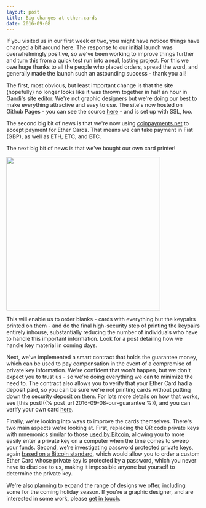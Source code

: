 ```yaml
---
layout: post
title: Big changes at ether.cards
date: 2016-09-08
---
```

If you visited us in our first week or two, you might have noticed things have changed a bit around here. The response to our initial launch was overwhelmingly positive, so we've been working to improve things further and turn this from a quick test run into a real, lasting project. For this we owe huge thanks to all the people who placed orders, spread the word, and generally made the launch such an astounding success - thank you all!

The first, most obvious, but least important change is that the site (hopefully) no longer looks like it was thrown together in half an hour in Gandi's site editor. We're not graphic designers but we're doing our best to make everything attractive and easy to use. The site's now hosted on Github Pages - you can see the source [here](https://github.com/ethercards/ethercards.github.io/) - and is set up with SSL, too.

The second big bit of news is that we're now using [coinpayments.net](https://coinpayments.net/) to accept payment for Ether Cards. That means we can take payment in Fiat (GBP), as well as ETH, ETC, and BTC.

The next big bit of news is that we've bought our own card printer!

<img src="https://pbs.twimg.com/media/CrwtznCWIAA3kYF.jpg:large" width="400">

This will enable us to order blanks - cards with everything but the keypairs printed on them - and do the final high-security step of printing the keypairs entirely inhouse, substantially reducing the number of individuals who have to handle this important information. Look for a post detailing how we handle key material in coming days.

Next, we've implemented a smart contract that holds the guarantee money, which can be used to pay compensation in the event of a compromise of private key information. We're confident that won't happen, but we don't expect you to trust us - so we're doing everything we can to minimize the need to. The contract also allows you to verify that your Ether Card had a deposit paid, so you can be sure we're not printing cards without putting down the security deposit on them. For lots more details on how that works, see [this post]({% post_url 2016-09-08-our-guarantee %}), and you can verify your own card [here](/#verify).

Finally, we're looking into ways to improve the cards themselves. There's two main aspects we're looking at. First, replacing the QR code private keys with mnemonics similar to those [used by Bitcoin](https://github.com/bitcoin/bips/blob/master/bip-0039.mediawiki), allowing you to more easily enter a private key on a computer when the time comes to sweep your funds. Second, we're investigating password protected private keys, again [based on a Bitcoin standard](https://github.com/bitcoin/bips/blob/master/bip-0038.mediawiki), which would allow you to order a custom Ether Card whose private key is protected by a password, which you never have to disclose to us, making it impossible anyone but yourself to determine the private key.

We're also planning to expand the range of designs we offer, including some for the coming holiday season. If you're a graphic designer, and are interested in some work, please [get in touch](mailto:cards@arachnidlabs.com).
